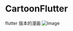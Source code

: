 # CartoonFlutter
flutter 版本的漫画
![Image](https://raw.githubusercontent.com/HuberCui/CartoonFlutter/master/flutter_cartoon/img/0.jpeg,https://raw.githubusercontent.com/HuberCui/CartoonFlutter/master/flutter_cartoon/img/0.jpeg)
